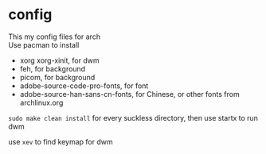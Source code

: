 # config
This my config files for arch  
Use pacman to install
* xorg xorg-xinit, for dwm
* feh, for background
* picom, for background
* adobe-source-code-pro-fonts, for font
* adobe-source-han-sans-cn-fonts, for Chinese, or other fonts from archlinux.org

`sudo make clean install` for every suckless directory, then use startx to run dwm

use `xev` to find keymap for dwm
